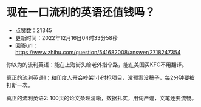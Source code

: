 # 现在一口流利的英语还值钱吗？
- 点赞数：21345
- 更新时间：2022年12月16日04时33分58秒
- 回答url：https://www.zhihu.com/question/541682008/answer/2718247354
<body>
 <p data-pid="f1mUb-Zw">你以为的流利英语：能在上海街头给老外指个路，能在美国买KFC不用翻译。</p>
 <p data-pid="2LnLZZEa">真正的流利英语1：和印度人开会吵架1小时抢项目，没预案没稿子，每2分钟要被打断一次。</p>
 <p data-pid="qHkojEJw">真正的流利英语2: 100页的论文条理清晰，数据扎实，用词严谨，文笔还要流畅。</p>
</body>